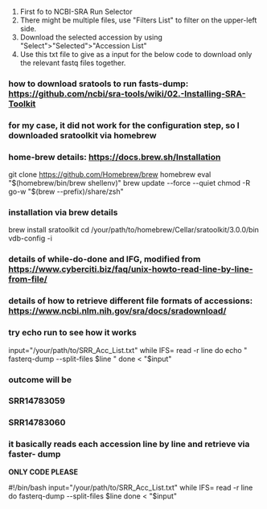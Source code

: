 1.  First fo to NCBI-SRA Run Selector
2.  There might be multiple files, use "Filters List" to filter on the upper-left side.
3.  Download the selected accession by using "Select">"Selected">"Accession List" 
4.  Use this txt file to give as a input for the below code to download only the relevant fastq files together.

### how to download sratools to run fasts-dump: https://github.com/ncbi/sra-tools/wiki/02.-Installing-SRA-Toolkit
### for my case, it did not work for the configuration step, so I downloaded sratoolkit via homebrew
### home-brew details: https://docs.brew.sh/Installation
  git clone https://github.com/Homebrew/brew homebrew
  eval "$(homebrew/bin/brew shellenv)"
  brew update --force --quiet
  chmod -R go-w "$(brew --prefix)/share/zsh"

### installation via brew details
  brew install sratoolkit
  cd /your/path/to/homebrew/Cellar/sratoolkit/3.0.0/bin
  vdb-config -i


### details of while-do-done and IFG, modified from https://www.cyberciti.biz/faq/unix-howto-read-line-by-line-from-file/

### details of how to retrieve different file formats of accessions: https://www.ncbi.nlm.nih.gov/sra/docs/sradownload/

### try echo run to see how it works
  input="/your/path/to/SRR_Acc_List.txt"
  while IFS= read -r line
  do
  echo	" fasterq-dump --split-files $line "
  done < "$input"

### outcome will be
### SRR14783059
### SRR14783060

### it basically reads each accession line by line and retrieve via faster- dump


********ONLY CODE PLEASE********


  #!/bin/bash
  input="/your/path/to/SRR_Acc_List.txt"
  while IFS= read -r line
  do
    fasterq-dump --split-files $line
  done < "$input"
